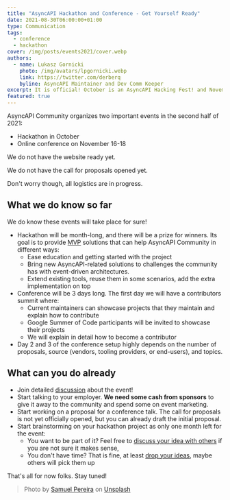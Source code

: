 ```yaml
---
title: "AsyncAPI Hackathon and Conference - Get Yourself Ready"
date: 2021-08-30T06:00:00+01:00
type: Communication
tags:
  - conference
  - hackathon
cover: /img/posts/events2021/cover.webp
authors:
  - name: Lukasz Gornicki
    photo: /img/avatars/lpgornicki.webp
    link: https://twitter.com/derberq
    byline: AsyncAPI Maintainer and Dev Comm Keeper
excerpt: It is official! October is an AsyncAPI Hacking Fest! and November 16-18 a 2nd online AsyncAPI Conference
featured: true
---
```


AsyncAPI Community organizes two important events in the second half of 2021:

- Hackathon in October
- Online conference on November 16-18

We do not have the website ready yet. 

We do not have the call for proposals opened yet. 

Don't worry though, all logistics are in progress.

## What we do know so far

We do know these events will take place for sure!

- Hackathon will be month-long, and there will be a prize for winners. Its goal is to provide [MVP](https://en.wikipedia.org/wiki/Minimum_viable_product) solutions that can help AsyncAPI Community in different ways:
  - Ease education and getting started with the project
  - Bring new AsyncAPI-related solutions to challenges the community has with event-driven architectures.
  - Extend existing tools, reuse them in some scenarios, add the extra implementation on top
- Conference will be 3 days long. The first day we will have a contributors summit where:
  - Current maintainers can showcase projects that they maintain and explain how to contribute
  - Google Summer of Code participants will be invited to showcase their projects
  - We will explain in detail how to become a contributor
- Day 2 and 3 of the conference setup highly depends on the number of proposals, source (vendors, tooling providers, or end-users), and topics.

## What can you do already

- Join detailed [discussion](https://github.com/asyncapi/community/discussions/categories/asyncapi-hack-conf-2021-organization) about the event!
- Start talking to your employer. **We need some cash from sponsors** to give it away to the community and spend some on event marketing.
- Start working on a proposal for a conference talk. The call for proposals is not yet officially opened, but you can already draft the initial proposal.
- Start brainstorming on your hackathon project as only one month left for the event:
  - You want to be part of it? Feel free to [discuss your idea with others](https://github.com/asyncapi/community/discussions/categories/asyncapi-hack-2021-ideas-brainstorming) if you are not sure it makes sense, 
  - You don't have time? That is fine, at least [drop your ideas](https://github.com/asyncapi/community/discussions/categories/asyncapi-hack-2021-ideas-brainstorming), maybe others will pick them up

That's all for now folks. Stay tuned!

> Photo by <a href="https://unsplash.com/@samuelpereira?utm_source=unsplash&utm_medium=referral&utm_content=creditCopyText">Samuel Pereira</a> on <a href="https://unsplash.com/s/photos/conference?utm_source=unsplash&utm_medium=referral&utm_content=creditCopyText">Unsplash</a>
